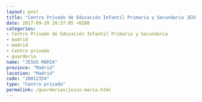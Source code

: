 ```yaml
---
layout: post
title: "Centro Privado de Educación Infantil Primaria y Secundaria JESUS MARIA"
date: 2017-09-20 20:57:05 +0200
categories:
- Centro Privado de Educación Infantil Primaria y Secundaria
- madrid
- madrid
- Centro privado
- guarderia
name: "JESUS MARIA"
province: "Madrid"
location: "Madrid"
code: "28012354"
type: "Centro privado"
permalink: /guarderias/jesus-maria.html
---
```

